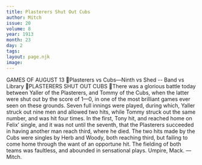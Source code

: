 ```yaml
---
title: Plasterers Shut Out Cubs
author: Mitch
issue: 20
volume: 8
year: 1913
month: 23
day: 2
tags:
layout: page.njk
image:
---
```

GAMES OF AUGUST 13 Plasterers vs Cubs—Ninth vs Shed -- Band vs Library PLASTERERS SHUT OUT CUBS There was a glorious battle today between Yaller of the Plasterers, and Tommy of the Cubs, when the latter were shut out by the score of 1—0, in one of the most brilliant games ever seen on these grounds. Seven full innings were played, during which, Yaller struck out nine men and allowed two hits, while Tommy struck out the same number, and was hit four times. In the first, Tony hit, and reached home on Felix’ single, and it was not until the seventh, that the Plasterers succeeded in having another man reach third, where he died. The two hits made by the Cubs were singles by Herb and Woody, both reaching third, but failing to come home through the want of an opportune hit. The fielding of both teams was faultless, and abounded in sensational plays. Umpire, Mack. —Mitch. 
